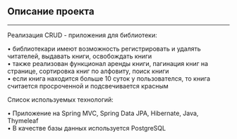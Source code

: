 Описание проекта
---
---
Реализация CRUD - приложения для библиотеки:

• библиотекари имеют возможность регистрировать и удалять читателей, выдавать книги, освобождать книги  
• также реализован функционал аренды книги, пагинация книг на странице, сортировка книг по алфовиту, поиск книги   
• если книга находится больше 10 суток у пользователся, то книга считается просроченной и подсвечивается красным

Список используемых технологий:  

• Приложение на Spring MVC, Spring Data JPA, Hibernate, Java, Thymeleaf  
• В качестве базы данных используется PostgreSQL 
